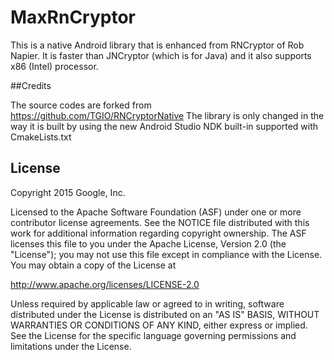 MaxRnCryptor
=========

This is a native Android library that is enhanced from RNCryptor of Rob Napier.
It is faster than JNCryptor (which is for Java) and it also supports x86 (Intel) processor.

##Credits

The source codes are forked from https://github.com/TGIO/RNCryptorNative
The library is only changed in the way it is built by using the new Android Studio NDK built-in
supported with CmakeLists.txt

License
-------
Copyright 2015 Google, Inc.

Licensed to the Apache Software Foundation (ASF) under one or more contributor
license agreements.  See the NOTICE file distributed with this work for
additional information regarding copyright ownership.  The ASF licenses this
file to you under the Apache License, Version 2.0 (the "License"); you may not
use this file except in compliance with the License.  You may obtain a copy of
the License at

  http://www.apache.org/licenses/LICENSE-2.0

Unless required by applicable law or agreed to in writing, software
distributed under the License is distributed on an "AS IS" BASIS, WITHOUT
WARRANTIES OR CONDITIONS OF ANY KIND, either express or implied.  See the
License for the specific language governing permissions and limitations under
the License.
